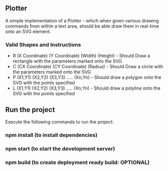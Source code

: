 ## Plotter

A simple implementation of a Plotter - which when given various drawing commands from within a text area, should be able draw them in real-time onto an SVG element.

### Valid Shapes and Instructions

- R (X Coordinate) (Y Coordinate) (Width) (Height) - Should Draw a rectangle with the parameters marked onto the SVG
- C (CX Coordinate) (CY Coordinate) (Radius) - Should Draw a circle with the parameters marked onto the SVG
- P (X1,Y1) (X2,Y2) (X3,Y3) ..... (Xn,Yn) - Should draw a polygon onto the SVG with the points specified
- L (X1,Y1) (X2,Y2) (X3,Y3) ..... (Xn,Yn) - Should draw a polyline onto the SVG with the points specified

## Run the project

Execute the following commands to run the project:

### npm install (to install dependencies)
### npm start (to start the development server)

### npm build (to create deployment ready build: OPTIONAL)
